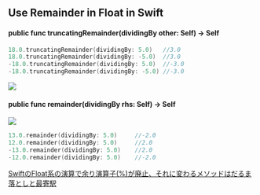 ## Use Remainder in Float in Swift

#### public func truncatingRemainder(dividingBy other: Self) -> Self

```swift
18.0.truncatingRemainder(dividingBy: 5.0)   //3.0
18.0.truncatingRemainder(dividingBy: -5.0)  //3.0
-18.0.truncatingRemainder(dividingBy: 5.0)  //-3.0
-18.0.truncatingRemainder(dividingBy: -5.0) //-3.0
```

![](https://camo.qiitausercontent.com/50d61a8ad5bfb3884a2da6e5e91fd37836a0cc5b/68747470733a2f2f71696974612d696d6167652d73746f72652e73332e616d617a6f6e6177732e636f6d2f302f34363633312f65323865613334312d343234662d663466652d333166322d3364353531633562666334382e706e67)

#### public func remainder(dividingBy rhs: Self) -> Self

![](https://camo.qiitausercontent.com/ec0ab5f257eb13b0491699241257f3d4a261e768/68747470733a2f2f71696974612d696d6167652d73746f72652e73332e616d617a6f6e6177732e636f6d2f302f34363633312f35303262343166612d633934352d646535372d613930372d6631653634396435373830392e706e67)

```swift
13.0.remainder(dividingBy: 5.0)     //-2.0
12.0.remainder(dividingBy: 5.0)     //2.0
-13.0.remainder(dividingBy: 5.0)    //2.0
-12.0.remainder(dividingBy: 5.0)    //-2.0
```

[SwiftのFloat系の演算で余り演算子(%)が廃止、それに変わるメソッドはだるま落としと最寄駅](https://qiita.com/samekard/items/81e095832b1cde9b71ba)
